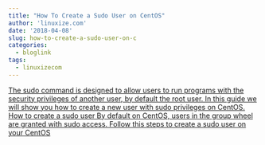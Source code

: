 ```yaml
---
title: "How To Create a Sudo User on CentOS"
author: 'linuxize.com'
date: '2018-04-08'
slug: how-to-create-a-sudo-user-on-c
categories:
  - bloglink
tags:
  - linuxizecom
---
```


[The sudo command is designed to allow users to run programs with the security privileges of another user, by default the root user. In this guide we will show you how to create a new user with sudo privileges on CentOS. How to create a sudo user By default on CentOS, users in the group wheel are granted with sudo access. Follow this steps to create a sudo user on your CentOS<i class="fas fa-external-link-alt"></i>](https://linuxize.com/post/create-a-sudo-user-on-centos/)

